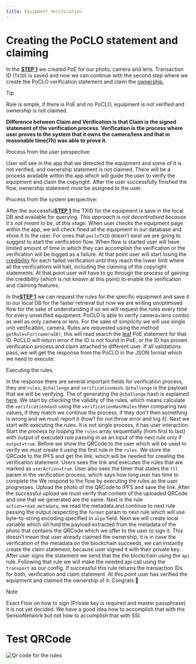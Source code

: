 ```yaml
---
title: Equipment Verification
---
```


# Creating the PoCLO statement and claiming

In the [**STEP 1**](./general-intro.md) we created PoE for our photo, camera and lens. Transaction ID (`TXID`) is saved and now we can continue with the second step where we create the PoCLO verification statement and claim the [ownership](../glossary.md#ownership).

> [!TIP]
> Rule is simple, if there is PoE and no PoCLO, equipment is not verified and ownership is not claimed.

**Difference between Claim and Verification is that Claim is the signed statement of the verification process. Verification is the process where user proves to the system that it owns the camera/lens and that in reasonable time(7h) was able to prove it.**

Process from the user perspective:

User will see in the app that we detected the equipment and some of it is not verified, and ownership statement is not claimed. There will be a process available within the app which will guide the user to verify the equipment and claim the copyright. After the user successfully finished the flow, ownership statement must be assigned to the user.

Process from the system perspective:

After the successful[**STEP 1**](./existence.md) the TXID for the equipment is save in the local DB and available for querying. _This approach is not decentralised because it's not meant to be, at this stage._ When user checks the equipment page within the app, we will check fined all the equipment in our database and show it to the user. For ones that `pocloTXID` doesn't exist we are going to suggest to start the verification flow. When flow is started user will have limited amount of time in which they can accomplish the verification or the verification will be logged as a failure. At that point user will start losing the [credibility](../glossary.md#user-credibility) for each failed verification until they reach the lower limit where all the verifications will halt, including the claiming of the copyright statements. At that point user will have to go through the process of gaining the credibility (which is not known at this point) to enable the verification and claiming features.

In the[**STEP 1**](./general-intro.md) we can request the rules for the specific equipment and save it to our local DB for the faster retrieval but now we are writing unoptimised flow for the sake of understanding it so we will request the rules every time for every unverified equipment. PoCLO is able to verify camera+lens combo as well as only camera or lens. For the sake of simplicity we will use single unit verification, camera. Rules are requested using the method `getRulesFor(cameraID)`, this will read search the [leaf](../glossary.md#leaf-node) PoE statement for that ID. PoCLO will return error if the ID is not found in PoE, or the ID has proven verification process and claim attached to different user. If all validations pass, we will get the response from the PoCLO in the JSON format which we need to execute.

Executing the rules.

In the response there are several important fields for verification process, they are `rules`, `@challenge` and `verificationHash`. `@challenge` is the payload that we will be verifying. The of generating the `@challenge` hash is explained [here](../glossary.md#generate-challenge-hash). We start by checking the validity of the rules, which means calculate the `verificationHash` using the `verificationHashRules` then comparing two values, if they match we continue the process, if they don't then something is wrong and we must report it (how? for not throw error and log it). Next we start with executing the rules. It is not single process, it has user interaction. Start the process by looping the `rules` array sequentially (from first to last) with output of executed rule passing in as an input of the next rule only if `output=true`. Before we show the QRCode to the user which will be used to verify we must create it using the first rule in the `rules`. We store the QRCode to the IPFS and get the link, which will be needed for creating the verification statement. Users sees the link and executes the rules that are marked as `userAction=true`. User also sees the timer that states the `ttl` param in the verification process, which says how long user has time to complete the We respond to the flow by executing the rules as the user progresses. Upload the photo of the QRCode to IPFS and save the link. After the successful upload we must verify that content of the uploaded QRCode and one that we generated are the same. Next is the rule `action=read_metadata`, we read the metadata and continue to next rule passing the output respecting the `format` param to next rule which will use byte-to-string encoding specified in `algo` field. Next we will create local variable which sill hold the payload extracted from the metadata of the photo that contains the QRCode which we offer to the user to sign it. This doesn't mean that user already claimed the ownership, it is in case the verification of the metadata on the blockchain succeeds, we can instantly create the claim statement, because user signed it with their private key. After user signs the statement we send that the the blockchain using the `api` rule. Following that rule we will make the needed api call using the `transport` as our config. If successful this rule returns the transaction IDs for both, verification and claim statement. At this point user has verified the equipment and claimed the ownership of it. Congrats 👏

> [!NOTE]
> Exact Flow on how to sign (Private key is required and master passphrase) it is not yet decided. We have a good idea how to accomplish that with the SensioNetwork but not how to accomplish that with SSI.

# Test QRCode

![Qr code for the rules](/assets/qr-code.png)
